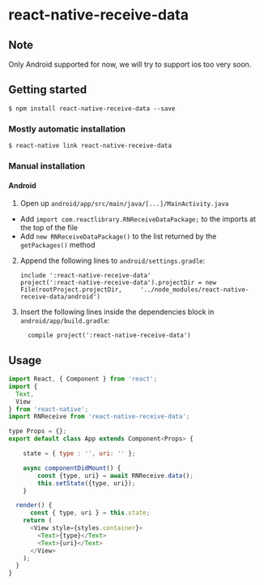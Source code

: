 
# react-native-receive-data

## Note
Only Android supported for now, we will try to support ios too very soon.

## Getting started

`$ npm install react-native-receive-data --save`

### Mostly automatic installation

`$ react-native link react-native-receive-data`

### Manual installation

<!-- 
#### iOS

1. In XCode, in the project navigator, right click `Libraries` ➜ `Add Files to [your project's name]`
2. Go to `node_modules` ➜ `react-native-receive-data` and add `RNReceiveData.xcodeproj`
3. In XCode, in the project navigator, select your project. Add `libRNReceiveData.a` to your project's `Build Phases` ➜ `Link Binary With Libraries`
4. Run your project (`Cmd+R`) -->

#### Android

1. Open up `android/app/src/main/java/[...]/MainActivity.java`
  - Add `import com.reactlibrary.RNReceiveDataPackage;` to the imports at the top of the file
  - Add `new RNReceiveDataPackage()` to the list returned by the `getPackages()` method
2. Append the following lines to `android/settings.gradle`:
  	```
  	include ':react-native-receive-data'
  	project(':react-native-receive-data').projectDir = new File(rootProject.projectDir, 	'../node_modules/react-native-receive-data/android')
  	```
3. Insert the following lines inside the dependencies block in `android/app/build.gradle`:
  	```
      compile project(':react-native-receive-data')
  	```


## Usage
```javascript
import React, { Component } from 'react';
import {
  Text,
  View
} from 'react-native';
import RNReceive from 'react-native-receive-data';

type Props = {};
export default class App extends Component<Props> {

    state = { type : '', uri: '' };

    async componentDidMount() {
        const {type, uri} = await RNReceive.data();
        this.setState({type, uri});
    }

  render() {
      const { type, uri } = this.state;
    return (
      <View style={styles.container}>
        <Text>{type}</Text>
        <Text>{uri}</Text>
      </View>
    );
  }
}
```
  